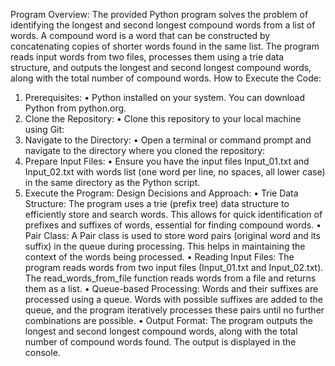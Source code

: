 Program Overview:
The provided Python program solves the problem of identifying the longest and second longest compound words from a list of words. 
A compound word is a word that can be constructed by concatenating copies of shorter words found in the same list. 
The program reads input words from two files, processes them using a trie data structure, and outputs the longest and second longest compound words,
along with the total number of compound words.
How to Execute the Code:
1.	Prerequisites:
•	Python installed on your system. You can download Python from python.org.
2.	Clone the Repository:
•	Clone this repository to your local machine using Git:
3.	Navigate to the Directory:
•	Open a terminal or command prompt and navigate to the directory where you cloned the repository:
4.	Prepare Input Files:
•	Ensure you have the input files Input_01.txt and Input_02.txt with words list (one word per line, no spaces, all lower case)
        in the same directory as the Python script.
6.	Execute the Program:
Design Decisions and Approach:
•	Trie Data Structure:
	The program uses a trie (prefix tree) data structure to efficiently store and search words.
        This allows for quick identification of prefixes and suffixes of words, essential for finding compound words.
•	Pair Class:
	A Pair class is used to store word pairs (original word and its suffix) in the queue during processing.
        This helps in maintaining the context of the words being processed.
•	Reading Input Files:
	The program reads words from two input files (Input_01.txt and Input_02.txt).
        The read_words_from_file function reads words from a file and returns them as a list.
•	Queue-based Processing:
	Words and their suffixes are processed using a queue. Words with possible suffixes are added to the queue, and the program iteratively
        processes these pairs until no further combinations are possible.
 •      Output Format:
	The program outputs the longest and second longest compound words, along with the total number of compound words found.
        The output is displayed in the console.


